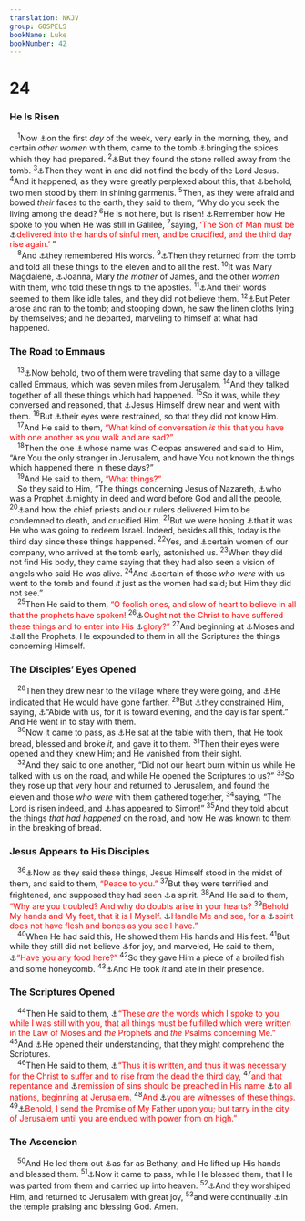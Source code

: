 ```yaml
---
translation: NKJV
group: GOSPELS
bookName: Luke 
bookNumber: 42
---
```


<div class="title"><h1>24</h1><h3>He Is Risen</h3></div>
<span class="verse lu_24_1"> <sup>1</sup>Now <a data-toggle="tooltip" data-placement="bottom" title="Matt. 28:1–8; Mark 16:1–8; John 20:1–8">⚓</a>on the first <i>day</i> of the week, very early in the morning, they, and certain <i>other</i> <i>women</i> with them, came to the tomb <a data-toggle="tooltip" data-placement="bottom" title="Luke 23:56">⚓</a>bringing the spices which they had prepared. </span>
<span class="verse lu_24_2"><sup>2</sup><a data-toggle="tooltip" data-placement="bottom" title="Matt. 28:2; Mark 16:4">⚓</a>But they found the stone rolled away from the tomb. </span>
<span class="verse lu_24_3"><sup>3</sup><a data-toggle="tooltip" data-placement="bottom" title="Mark 16:5">⚓</a>Then they went in and did not find the body of the Lord Jesus. </span>
<span class="verse lu_24_4"><sup>4</sup>And it happened, as they were greatly perplexed about this, that <a data-toggle="tooltip" data-placement="bottom" title="John 20:12; Acts 1:10">⚓</a>behold, two men stood by them in shining garments. </span>
<span class="verse lu_24_5"><sup>5</sup>Then, as they were afraid and bowed <i>their</i> faces to the earth, they said to them, “Why do you seek the living among the dead? </span>
<span class="verse lu_24_6"><sup>6</sup>He is not here, but is risen! <a data-toggle="tooltip" data-placement="bottom" title="Matt. 16:21; Mark 8:31; Luke 9:22">⚓</a>Remember how He spoke to you when He was still in Galilee, </span>
<span class="verse lu_24_7"><sup>7</sup>saying, <font color="red">‘The Son of Man must be </font><a data-toggle="tooltip" data-placement="bottom" title="Hos. 6:1, 2; Luke 9:44; 11:29, 30; 18:31–33">⚓</a><font color="red">delivered into the hands of sinful men, and be crucified, and the third day rise again.’</font> ”<br/></span>
<span class="verse lu_24_8"> <sup>8</sup>And <a data-toggle="tooltip" data-placement="bottom" title="Luke 9:22, 44; John 2:19–22">⚓</a>they remembered His words. </span>
<span class="verse lu_24_9"><sup>9</sup><a data-toggle="tooltip" data-placement="bottom" title="Matt. 28:8; Mark 16:10">⚓</a>Then they returned from the tomb and told all these things to the eleven and to all the rest. </span>
<span class="verse lu_24_10"><sup>10</sup>It was Mary Magdalene, <a data-toggle="tooltip" data-placement="bottom" title="Luke 8:3">⚓</a>Joanna, Mary <i>the</i> <i>mother</i> of James, and the other <i>women</i> with them, who told these things to the apostles. </span>
<span class="verse lu_24_11"><sup>11</sup><a data-toggle="tooltip" data-placement="bottom" title="Luke 24:25">⚓</a>And their words seemed to them like idle tales, and they did not believe them. </span>
<span class="verse lu_24_12"><sup>12</sup><a data-toggle="tooltip" data-placement="bottom" title="John 20:3–6">⚓</a>But Peter arose and ran to the tomb; and stooping down, he saw the linen cloths lying by themselves; and he departed, marveling to himself at what had happened.<br/></span>
<div class="title"><h3>The Road to Emmaus</h3></div>
<span class="verse lu_24_13"> <sup>13</sup><a data-toggle="tooltip" data-placement="bottom" title="Mark 16:12">⚓</a>Now behold, two of them were traveling that same day to a village called Emmaus, which was seven miles from Jerusalem. </span>
<span class="verse lu_24_14"><sup>14</sup>And they talked together of all these things which had happened. </span>
<span class="verse lu_24_15"><sup>15</sup>So it was, while they conversed and reasoned, that <a data-toggle="tooltip" data-placement="bottom" title="(Matt. 18:20)">⚓</a>Jesus Himself drew near and went with them. </span>
<span class="verse lu_24_16"><sup>16</sup>But <a data-toggle="tooltip" data-placement="bottom" title="John 20:14; 21:4">⚓</a>their eyes were restrained, so that they did not know Him.<br/></span>
<span class="verse lu_24_17"> <sup>17</sup>And He said to them, <font color="red">“What kind of conversation <i>is</i> this that you have with one another as you walk and are sad?”</font><br/></span>
<span class="verse lu_24_18"> <sup>18</sup>Then the one <a data-toggle="tooltip" data-placement="bottom" title="John 19:25">⚓</a>whose name was Cleopas answered and said to Him, “Are You the only stranger in Jerusalem, and have You not known the things which happened there in these days?”<br/></span>
<span class="verse lu_24_19"> <sup>19</sup>And He said to them, <font color="red">“What things?”</font><br/> So they said to Him, “The things concerning Jesus of Nazareth, <a data-toggle="tooltip" data-placement="bottom" title="Matt. 21:11; Luke 7:16; John 3:2; Acts 2:22">⚓</a>who was a Prophet <a data-toggle="tooltip" data-placement="bottom" title="Acts 7:22">⚓</a>mighty in deed and word before God and all the people, </span>
<span class="verse lu_24_20"><sup>20</sup><a data-toggle="tooltip" data-placement="bottom" title="Luke 23:1; Acts 13:27, 28">⚓</a>and how the chief priests and our rulers delivered Him to be condemned to death, and crucified Him. </span>
<span class="verse lu_24_21"><sup>21</sup>But we were hoping <a data-toggle="tooltip" data-placement="bottom" title="Luke 1:68; 2:38; (Acts 1:6)">⚓</a>that it was He who was going to redeem Israel. Indeed, besides all this, today is the third day since these things happened. </span>
<span class="verse lu_24_22"><sup>22</sup>Yes, and <a data-toggle="tooltip" data-placement="bottom" title="Matt. 28:8; Mark 16:10; Luke 24:9, 10">⚓</a>certain women of our company, who arrived at the tomb early, astonished us. </span>
<span class="verse lu_24_23"><sup>23</sup>When they did not find His body, they came saying that they had also seen a vision of angels who said He was alive. </span>
<span class="verse lu_24_24"><sup>24</sup>And <a data-toggle="tooltip" data-placement="bottom" title="Luke 24:12">⚓</a>certain of those <i>who</i> <i>were</i> with us went to the tomb and found <i>it</i> just as the women had said; but Him they did not see.”<br/></span>
<span class="verse lu_24_25"> <sup>25</sup>Then He said to them, <font color="red">“O foolish ones, and slow of heart to believe in all that the prophets have spoken!</font></span>
<span class="verse lu_24_26"><sup>26</sup><a data-toggle="tooltip" data-placement="bottom" title="Acts 17:2, 3; (Heb. 2:9, 10)">⚓</a><font color="red">Ought not the Christ to have suffered these things and to enter into His </font><a data-toggle="tooltip" data-placement="bottom" title="(1 Pet. 1:10–12)">⚓</a><font color="red">glory?”</font></span>
<span class="verse lu_24_27"><sup>27</sup>And beginning at <a data-toggle="tooltip" data-placement="bottom" title="(Gen. 3:15; 12:3; Num. 21:9; Deut. 18:15); John 5:46">⚓</a>Moses and <a data-toggle="tooltip" data-placement="bottom" title="(Ps. 16:9, 10; 22; 132:11; Is. 7:14; 9:6; Jer. 23:5; 33:14, 15; Ezek. 34:23; 37:25; Dan. 9:24); Mic. 7:20; (Mal. 3:1; 4:2); John 1:45; 5:39; (Rom. 1:1–6)">⚓</a>all the Prophets, He expounded to them in all the Scriptures the things concerning Himself.<br/></span>
<div class="title"><h3>The Disciples’ Eyes Opened</h3></div>
<span class="verse lu_24_28"> <sup>28</sup>Then they drew near to the village where they were going, and <a data-toggle="tooltip" data-placement="bottom" title="Gen. 32:26; 42:7; Mark 6:48">⚓</a>He indicated that He would have gone farther. </span>
<span class="verse lu_24_29"><sup>29</sup>But <a data-toggle="tooltip" data-placement="bottom" title="Gen. 19:2, 3; Acts 16:15">⚓</a>they constrained Him, saying, <a data-toggle="tooltip" data-placement="bottom" title="(John 14:23)">⚓</a>“Abide with us, for it is toward evening, and the day is far spent.” And He went in to stay with them.<br/></span>
<span class="verse lu_24_30"> <sup>30</sup>Now it came to pass, as <a data-toggle="tooltip" data-placement="bottom" title="Matt. 14:19; Mark 8:6; Luke 9:16">⚓</a>He sat at the table with them, that He took bread, blessed and broke <i>it,</i> and gave it to them. </span>
<span class="verse lu_24_31"><sup>31</sup>Then their eyes were opened and they knew Him; and He vanished from their sight.<br/></span>
<span class="verse lu_24_32"> <sup>32</sup>And they said to one another, “Did not our heart burn within us while He talked with us on the road, and while He opened the Scriptures to us?” </span>
<span class="verse lu_24_33"><sup>33</sup>So they rose up that very hour and returned to Jerusalem, and found the eleven and those <i>who</i> <i>were</i> with them gathered together, </span>
<span class="verse lu_24_34"><sup>34</sup>saying, “The Lord is risen indeed, and <a data-toggle="tooltip" data-placement="bottom" title="1 Cor. 15:5">⚓</a>has appeared to Simon!” </span>
<span class="verse lu_24_35"><sup>35</sup>And they told about the things <i>that</i> <i>had</i> <i>happened</i> on the road, and how He was known to them in the breaking of bread.<br/></span>
<div class="title"><h3>Jesus Appears to His Disciples</h3></div>
<span class="verse lu_24_36"> <sup>36</sup><a data-toggle="tooltip" data-placement="bottom" title="Mark 16:14; John 20:19; 1 Cor. 15:5">⚓</a>Now as they said these things, Jesus Himself stood in the midst of them, and said to them, <font color="red">“Peace to you.”</font></span>
<span class="verse lu_24_37"><sup>37</sup>But they were terrified and frightened, and supposed they had seen <a data-toggle="tooltip" data-placement="bottom" title="Matt. 14:26; Mark 6:49">⚓</a>a spirit. </span>
<span class="verse lu_24_38"><sup>38</sup>And He said to them, <font color="red">“Why are you troubled? And why do doubts arise in your hearts?</font></span>
<span class="verse lu_24_39"><sup>39</sup><font color="red">Behold My hands and My feet, that it is I Myself. </font><a data-toggle="tooltip" data-placement="bottom" title="John 20:20, 27; 1 John 1:1">⚓</a><font color="red">Handle Me and see, for a </font><a data-toggle="tooltip" data-placement="bottom" title="(1 Cor. 15:50)">⚓</a><font color="red">spirit does not have flesh and bones as you see I have.”</font><br/></span>
<span class="verse lu_24_40"> <sup>40</sup>When He had said this, He showed them His hands and His feet. </span>
<span class="verse lu_24_41"><sup>41</sup>But while they still did not believe <a data-toggle="tooltip" data-placement="bottom" title="Gen. 45:26">⚓</a>for joy, and marveled, He said to them, <a data-toggle="tooltip" data-placement="bottom" title="John 21:5">⚓</a><font color="red">“Have you any food here?”</font></span>
<span class="verse lu_24_42"><sup>42</sup>So they gave Him a piece of a broiled fish and some honeycomb. </span>
<span class="verse lu_24_43"><sup>43</sup><a data-toggle="tooltip" data-placement="bottom" title="Acts 10:39–41">⚓</a>And He took <i>it</i> and ate in their presence.<br/></span>
<div class="title"><h3>The Scriptures Opened</h3></div>
<span class="verse lu_24_44"> <sup>44</sup>Then He said to them, <a data-toggle="tooltip" data-placement="bottom" title="Matt. 16:21; 17:22; 20:18; Mark 8:31; Luke 9:22; 18:31">⚓</a><font color="red">“These <i>are</i> the words which I spoke to you while I was still with you, that all things must be fulfilled which were written in the Law of Moses and <i>the</i> Prophets and <i>the</i> Psalms concerning Me.”</font></span>
<span class="verse lu_24_45"><sup>45</sup>And <a data-toggle="tooltip" data-placement="bottom" title="Acts 16:14; 1 John 5:20">⚓</a>He opened their understanding, that they might comprehend the Scriptures.<br/></span>
<span class="verse lu_24_46"> <sup>46</sup>Then He said to them, <a data-toggle="tooltip" data-placement="bottom" title="Ps. 22; Hos. 6:2; Luke 11:29, 30; Acts 17:3">⚓</a><font color="red">“Thus it is written, and thus it was necessary for the Christ to suffer and to rise from the dead the third day,</font></span>
<span class="verse lu_24_47"><sup>47</sup><font color="red">and that repentance and </font><a data-toggle="tooltip" data-placement="bottom" title="Dan. 9:24; Acts 5:31; 10:43; 13:38; 26:18">⚓</a><font color="red">remission of sins should be preached in His name </font><a data-toggle="tooltip" data-placement="bottom" title="(Ps. 22:27; Jer. 31:34; Mic. 4:2)">⚓</a><font color="red">to all nations, beginning at Jerusalem.</font></span>
<span class="verse lu_24_48"><sup>48</sup><font color="red">And </font><a data-toggle="tooltip" data-placement="bottom" title="(Acts 1:8); 1 Pet. 5:1">⚓</a><font color="red">you are witnesses of these things.</font></span>
<span class="verse lu_24_49"><sup>49</sup><a data-toggle="tooltip" data-placement="bottom" title="Is. 44:3; Joel 2:28; Acts 2:4">⚓</a><font color="red">Behold, I send the Promise of My Father upon you; but tarry in the city of Jerusalem until you are endued with power from on high.”</font><br/></span>
<div class="title"><h3>The Ascension</h3></div>
<span class="verse lu_24_50"> <sup>50</sup>And He led them out <a data-toggle="tooltip" data-placement="bottom" title="Matt. 21:17; Acts 1:12">⚓</a>as far as Bethany, and He lifted up His hands and blessed them. </span>
<span class="verse lu_24_51"><sup>51</sup><a data-toggle="tooltip" data-placement="bottom" title="Ps. 68:18; 110:1; Mark 16:19; Acts 1:9–11">⚓</a>Now it came to pass, while He blessed them, that He was parted from them and carried up into heaven. </span>
<span class="verse lu_24_52"><sup>52</sup><a data-toggle="tooltip" data-placement="bottom" title="Matt. 28:9">⚓</a>And they worshiped Him, and returned to Jerusalem with great joy, </span>
<span class="verse lu_24_53"><sup>53</sup>and were continually <a data-toggle="tooltip" data-placement="bottom" title="Acts 2:46">⚓</a>in the temple praising and blessing God. Amen.<br/></span>
